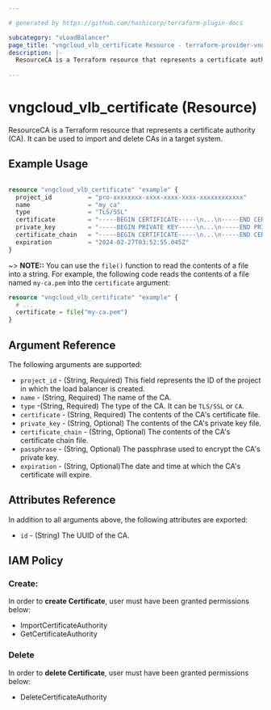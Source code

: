 ```yaml
---

# generated by https://github.com/hashicorp/terraform-plugin-docs

subcategory: "vLoadBalancer"
page_title: "vngcloud_vlb_certificate Resource - terraform-provider-vngcloud"
description: |-
  ResourceCA is a Terraform resource that represents a certificate authority (CA). It can be used to import, and delete CAs in a target system.
  
---
```


# vngcloud_vlb_certificate (Resource)

ResourceCA is a Terraform resource that represents a certificate authority (CA). It can be used to import and delete CAs in a target system.

## Example Usage

```terraform

resource "vngcloud_vlb_certificate" "example" {
  project_id          = "pro-xxxxxxxx-xxxx-xxxx-xxxx-xxxxxxxxxxxx"
  name                = "my_ca"
  type                = "TLS/SSL"
  certificate         = "-----BEGIN CERTIFICATE-----\n...\n-----END CERTIFICATE-----\n"
  private_key         = "-----BEGIN PRIVATE KEY-----\n...\n-----END PRIVATE KEY-----\n"
  certificate_chain   = "-----BEGIN CERTIFICATE-----\n...\n-----END CERTIFICATE-----\n"
  expiration          = "2024-02-27T03:52:55.045Z"
}

```
~> **NOTE::** You can use the `file()` function to read the contents of a file into a string.
For example, the following code reads the contents of a file named `my-ca.pem` into the `certificate` argument:

```terraform
resource "vngcloud_vlb_certificate" "example" {
  # ...
  certificate = file("my-ca.pem")
}
```

## Argument Reference

The following arguments are supported:


* `project_id` -  (String, Required) This field represents the ID of the project in which the load balancer is created.
* `name` - (String, Required) The name of the CA.
* `type` -(String, Required) The type of the CA. It can be `TLS/SSL` or `CA`.
* `certificate` - (String, Required) The contents of the CA's certificate file.
* `private_key` - (String, Optional) The contents of the CA's private key file.
* `certificate_chain` - (String, Optional) The contents of the CA's certificate chain file.
* `passphrase` - (String, Optional) The passphrase used to encrypt the CA's private key.
* `expiration` - (String, Optional)The date and time at which the CA's certificate will expire.


## Attributes Reference

In addition to all arguments above, the following attributes are exported:
* `id` - (String) The UUID of the CA.

## IAM Policy
### Create:
In order to **create Certificate**, user must have been granted permissions below:
- ImportCertificateAuthority
- GetCertificateAuthority

### Delete
In order to **delete Certificate**, user must have been granted permissions below:
- DeleteCertificateAuthority
